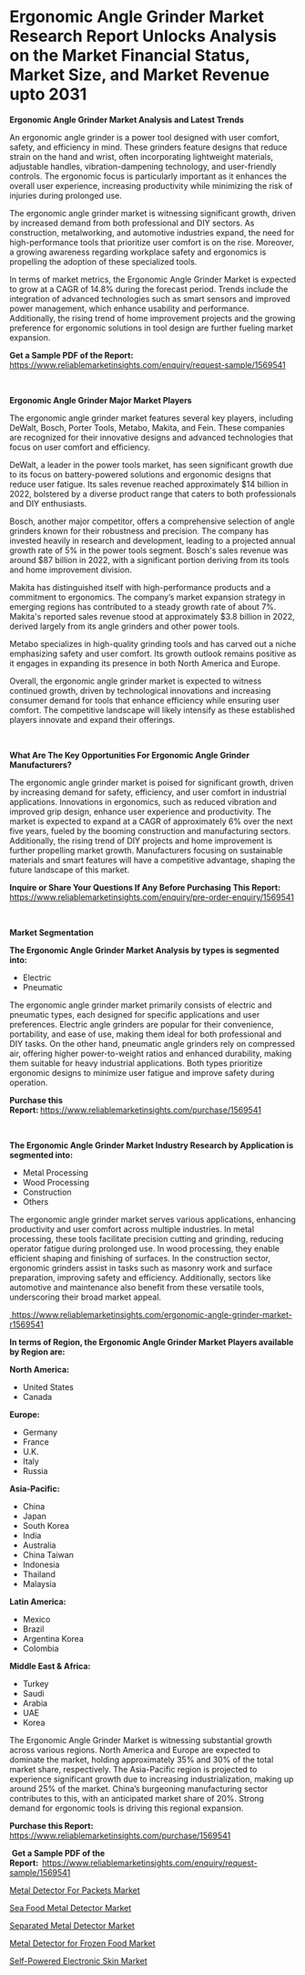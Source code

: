 <p><h1>Ergonomic Angle Grinder Market Research Report Unlocks Analysis on the Market Financial Status, Market Size, and Market Revenue upto 2031</h1></p><p><strong>Ergonomic Angle Grinder Market Analysis and Latest Trends</strong></p>
<p><p>An ergonomic angle grinder is a power tool designed with user comfort, safety, and efficiency in mind. These grinders feature designs that reduce strain on the hand and wrist, often incorporating lightweight materials, adjustable handles, vibration-dampening technology, and user-friendly controls. The ergonomic focus is particularly important as it enhances the overall user experience, increasing productivity while minimizing the risk of injuries during prolonged use.</p><p>The ergonomic angle grinder market is witnessing significant growth, driven by increased demand from both professional and DIY sectors. As construction, metalworking, and automotive industries expand, the need for high-performance tools that prioritize user comfort is on the rise. Moreover, a growing awareness regarding workplace safety and ergonomics is propelling the adoption of these specialized tools.</p><p>In terms of market metrics, the Ergonomic Angle Grinder Market is expected to grow at a CAGR of 14.8% during the forecast period. Trends include the integration of advanced technologies such as smart sensors and improved power management, which enhance usability and performance. Additionally, the rising trend of home improvement projects and the growing preference for ergonomic solutions in tool design are further fueling market expansion.</p></p>
<p><strong>Get a Sample PDF of the Report:&nbsp;</strong> <a href="https://www.reliablemarketinsights.com/enquiry/request-sample/1569541?utm_campaign=1740&utm_medium=2&utm_source=Github&utm_content=ia&utm_term=14102024&utm_id=ergonomic-angle-grinder">https://www.reliablemarketinsights.com/enquiry/request-sample/1569541</a></p>
<p>&nbsp;</p>
<p><strong>Ergonomic Angle Grinder Major Market Players</strong></p>
<p><p>The ergonomic angle grinder market features several key players, including DeWalt, Bosch, Porter Tools, Metabo, Makita, and Fein. These companies are recognized for their innovative designs and advanced technologies that focus on user comfort and efficiency.</p><p>DeWalt, a leader in the power tools market, has seen significant growth due to its focus on battery-powered solutions and ergonomic designs that reduce user fatigue. Its sales revenue reached approximately $14 billion in 2022, bolstered by a diverse product range that caters to both professionals and DIY enthusiasts.</p><p>Bosch, another major competitor, offers a comprehensive selection of angle grinders known for their robustness and precision. The company has invested heavily in research and development, leading to a projected annual growth rate of 5% in the power tools segment. Bosch's sales revenue was around $87 billion in 2022, with a significant portion deriving from its tools and home improvement division.</p><p>Makita has distinguished itself with high-performance products and a commitment to ergonomics. The company’s market expansion strategy in emerging regions has contributed to a steady growth rate of about 7%. Makita's reported sales revenue stood at approximately $3.8 billion in 2022, derived largely from its angle grinders and other power tools.</p><p>Metabo specializes in high-quality grinding tools and has carved out a niche emphasizing safety and user comfort. Its growth outlook remains positive as it engages in expanding its presence in both North America and Europe.</p><p>Overall, the ergonomic angle grinder market is expected to witness continued growth, driven by technological innovations and increasing consumer demand for tools that enhance efficiency while ensuring user comfort. The competitive landscape will likely intensify as these established players innovate and expand their offerings.</p></p>
<p>&nbsp;</p>
<p><strong>What Are The Key Opportunities For Ergonomic Angle Grinder Manufacturers?</strong></p>
<p><p>The ergonomic angle grinder market is poised for significant growth, driven by increasing demand for safety, efficiency, and user comfort in industrial applications. Innovations in ergonomics, such as reduced vibration and improved grip design, enhance user experience and productivity. The market is expected to expand at a CAGR of approximately 6% over the next five years, fueled by the booming construction and manufacturing sectors. Additionally, the rising trend of DIY projects and home improvement is further propelling market growth. Manufacturers focusing on sustainable materials and smart features will have a competitive advantage, shaping the future landscape of this market.</p></p>
<p><strong>Inquire or Share Your Questions If Any Before Purchasing This Report:</strong> <a href="https://www.reliablemarketinsights.com/enquiry/pre-order-enquiry/1569541?utm_campaign=1740&utm_medium=2&utm_source=Github&utm_content=ia&utm_term=14102024&utm_id=ergonomic-angle-grinder">https://www.reliablemarketinsights.com/enquiry/pre-order-enquiry/1569541</a></p>
<p>&nbsp;</p>
<p><strong>Market Segmentation</strong></p>
<p><strong>The Ergonomic Angle Grinder Market Analysis by types is segmented into:</strong></p>
<p><ul><li>Electric</li><li>Pneumatic</li></ul></p>
<p><p>The ergonomic angle grinder market primarily consists of electric and pneumatic types, each designed for specific applications and user preferences. Electric angle grinders are popular for their convenience, portability, and ease of use, making them ideal for both professional and DIY tasks. On the other hand, pneumatic angle grinders rely on compressed air, offering higher power-to-weight ratios and enhanced durability, making them suitable for heavy industrial applications. Both types prioritize ergonomic designs to minimize user fatigue and improve safety during operation.</p></p>
<p><strong>Purchase this Report:&nbsp;</strong><a href="https://www.reliablemarketinsights.com/purchase/1569541?utm_campaign=1740&utm_medium=2&utm_source=Github&utm_content=ia&utm_term=14102024&utm_id=ergonomic-angle-grinder">https://www.reliablemarketinsights.com/purchase/1569541</a></p>
<p>&nbsp;</p>
<p><strong>The Ergonomic Angle Grinder Market Industry Research by Application is segmented into:</strong></p>
<p><ul><li>Metal Processing</li><li>Wood Processing</li><li>Construction</li><li>Others</li></ul></p>
<p><p>The ergonomic angle grinder market serves various applications, enhancing productivity and user comfort across multiple industries. In metal processing, these tools facilitate precision cutting and grinding, reducing operator fatigue during prolonged use. In wood processing, they enable efficient shaping and finishing of surfaces. In the construction sector, ergonomic grinders assist in tasks such as masonry work and surface preparation, improving safety and efficiency. Additionally, sectors like automotive and maintenance also benefit from these versatile tools, underscoring their broad market appeal.</p></p>
<p><a href="https://www.reliablemarketinsights.com/ergonomic-angle-grinder-market-r1569541?utm_campaign=1740&utm_medium=2&utm_source=Github&utm_content=ia&utm_term=14102024&utm_id=ergonomic-angle-grinder">&nbsp;https://www.reliablemarketinsights.com/ergonomic-angle-grinder-market-r1569541</a></p>
<p><strong>In terms of Region, the Ergonomic Angle Grinder Market Players available by Region are:</strong></p>
<p>
    <p> <strong> North America: </strong>
        <ul>
            <li>United States</li>
            <li>Canada</li>
        </ul>
        </p> 
    <p> <strong> Europe: </strong>
        <ul>
            <li>Germany</li>
            <li>France</li>
            <li>U.K.</li>
            <li>Italy</li>
            <li>Russia</li>
        </ul>
        </p> 
    <p> <strong> Asia-Pacific: </strong>
        <ul>
            <li>China</li>
            <li>Japan</li>
            <li>South Korea</li>
            <li>India</li>
            <li>Australia</li>
            <li>China Taiwan</li>
            <li>Indonesia</li>
            <li>Thailand</li>
            <li>Malaysia</li>
        </ul>
        </p> 
    <p> <strong> Latin America: </strong>
        <ul>
            <li>Mexico</li>
            <li>Brazil</li>
            <li>Argentina Korea</li>
            <li>Colombia</li>
        </ul>
        </p> 
    <p> <strong> Middle East & Africa: </strong>
        <ul>
            <li>Turkey</li>
            <li>Saudi</li>
            <li>Arabia</li>
            <li>UAE</li>
            <li>Korea</li>
        </ul>
    </p>
    </p>
<p><p>The Ergonomic Angle Grinder Market is witnessing substantial growth across various regions. North America and Europe are expected to dominate the market, holding approximately 35% and 30% of the total market share, respectively. The Asia-Pacific region is projected to experience significant growth due to increasing industrialization, making up around 25% of the market. China’s burgeoning manufacturing sector contributes to this, with an anticipated market share of 20%. Strong demand for ergonomic tools is driving this regional expansion.</p></p>
<p><strong>Purchase this Report: </strong><a href="https://www.reliablemarketinsights.com/purchase/1569541?utm_campaign=1740&utm_medium=2&utm_source=Github&utm_content=ia&utm_term=14102024&utm_id=ergonomic-angle-grinder">https://www.reliablemarketinsights.com/purchase/1569541</a></p>
<p>&nbsp;<strong>Get a Sample PDF of the Report:&nbsp;&nbsp;</strong><a href="https://www.reliablemarketinsights.com/enquiry/request-sample/1569541?utm_campaign=1740&utm_medium=2&utm_source=Github&utm_content=ia&utm_term=14102024&utm_id=ergonomic-angle-grinder">https://www.reliablemarketinsights.com/enquiry/request-sample/1569541</a></p>
<p><strong></strong></p>
<p><p><a href="https://www.linkedin.com/pulse/metal-detector-packets-market-global-regional-analysis-focus-wxowc?trk=public_post_embed_feed-article-content&utm_campaign=1740&utm_medium=2&utm_source=Github&utm_content=ia&utm_term=14102024&utm_id=ergonomic-angle-grinder">Metal Detector For Packets Market</a></p><p><a href="https://www.linkedin.com/pulse/sea-food-metal-detector-market-share-size-trends-industry-analysis-x380c?trk=public_post_embed_feed-article-content&utm_campaign=1740&utm_medium=2&utm_source=Github&utm_content=ia&utm_term=14102024&utm_id=ergonomic-angle-grinder">Sea Food Metal Detector Market</a></p><p><a href="https://www.linkedin.com/pulse/separated-metal-detector-market-global-regional-analysis-focus-y0pie?trk=public_post_embed_feed-article-content&utm_campaign=1740&utm_medium=2&utm_source=Github&utm_content=ia&utm_term=14102024&utm_id=ergonomic-angle-grinder">Separated Metal Detector Market</a></p><p><a href="https://www.linkedin.com/pulse/global-metal-detector-frozen-food-market-trends-forecasts-strategic-vprwc?trk=public_post_embed_feed-article-content&utm_campaign=1740&utm_medium=2&utm_source=Github&utm_content=ia&utm_term=14102024&utm_id=ergonomic-angle-grinder">Metal Detector for Frozen Food Market</a></p><p><a href="https://www.linkedin.com/pulse/self-powered-electronic-skin-market-segmentation-geographical-mwuee?trk=public_post_embed_feed-article-content&utm_campaign=1740&utm_medium=2&utm_source=Github&utm_content=ia&utm_term=14102024&utm_id=ergonomic-angle-grinder">Self-Powered Electronic Skin Market</a></p></p>